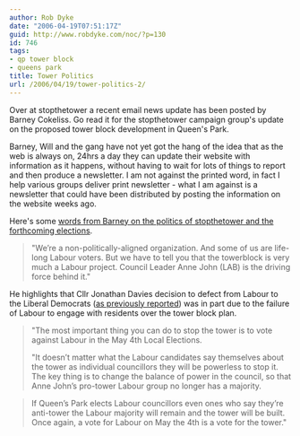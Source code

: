 ```yaml
---
author: Rob Dyke
date: "2006-04-19T07:51:17Z"
guid: http://www.robdyke.com/noc/?p=130
id: 746
tags:
- qp tower block
- queens park
title: Tower Politics
url: /2006/04/19/tower-politics-2/
---
```

Over at stopthetower a recent email news update has been posted by Barney Cokeliss. Go read it for the stopthetower campaign group's update on the proposed tower block development in Queen's Park.

Barney, Will and the gang have not yet got the hang of the idea that as the web is always on, 24hrs a day they can update their website with information as it happens, without having to wait for lots of things to report and then produce a newsletter. I am not against the printed word, in fact I help various groups deliver print newsletter - what I am against is a newsletter that could have been distributed by posting the information on the website weeks ago.

Here's some [words from Barney on the politics of stopthetower and the forthcoming elections](http://stopthetower.co.uk/?p=31#more-31).

> "We’re a non-politically-aligned organization. And some of us are life-long Labour voters. But we have to tell you that the towerblock is very much a Labour project. Council Leader Anne John (LAB) is the driving force behind it."

He highlights that Cllr Jonathan Davies decision to defect from Labour to the Liberal Democrats ([as previously reported](http://www.robdyke.com/bec/?p=88)) was in part due to the failure of Labour to engage with residents over the tower block plan.

> "The most important thing you can do to stop the tower is to vote against Labour in the May 4th Local Elections.
> 
> "It doesn’t matter what the Labour candidates say themselves about the tower as individual councillors they will be powerless to stop it. The key thing is to change the balance of power in the council, so that Anne John’s pro-tower Labour group no longer has a majority.
  
> If Queen’s Park elects Labour councillors even ones who say they’re anti-tower the Labour majority will remain and the tower will be built. Once again, a vote for Labour on May the 4th is a vote for the tower."